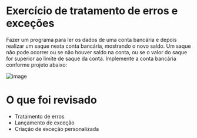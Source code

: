 # Exercício de tratamento de erros e exceções

Fazer um programa para ler os dados de uma conta bancária e depois realizar um
saque nesta conta bancária, mostrando o novo saldo. Um saque não pode ocorrer
ou se não houver saldo na conta, ou se o valor do saque for superior ao limite de
saque da conta. Implemente a conta bancária conforme projeto abaixo:

![image](https://user-images.githubusercontent.com/51761169/133538227-ebb4d31e-2dd1-45c9-a685-7315c966beac.png)

# O que foi revisado
 - Tratamento de erros
 - Lançamento de exceção
 - Criação de exceção personalizada
